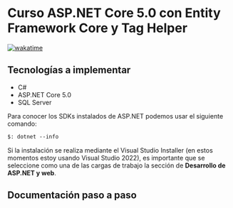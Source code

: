 # Curso ASP.NET Core 5.0 con Entity Framework Core y Tag Helper

[![wakatime](https://wakatime.com/badge/user/8ef73281-6d0a-4758-af11-fd880ca3009c/project/b6ae97f5-3282-4ae0-9634-b83d931caddb.svg?style=for-the-badge)](https://wakatime.com/badge/user/8ef73281-6d0a-4758-af11-fd880ca3009c/project/b6ae97f5-3282-4ae0-9634-b83d931caddb)

## Tecnologías a implementar

- C#
- ASP.NET Core 5.0
- SQL Server

Para conocer los SDKs instalados de ASP.NET podemos usar el siguiente comando:

```txt
$: dotnet --info
```

Si la instalación se realiza mediante el Visual Studio Installer (en estos momentos estoy usando Visual Studio 2022), es importante que se seleccione como una de las cargas de trabajo la sección de **Desarrollo de ASP.NET y web**.

## Documentación paso a paso
